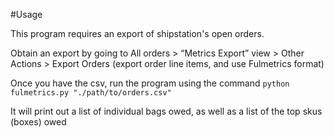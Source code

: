 #Usage

This program requires an export of shipstation's open orders. 

Obtain an export by going to All orders > “Metrics Export” view > Other Actions > Export Orders (export order line items, and use Fulmetrics format)

Once you have the csv, run the program using the command `python fulmetrics.py "./path/to/orders.csv"`

It will print out a list of individual bags owed, as well as a list of the top skus (boxes) owed
